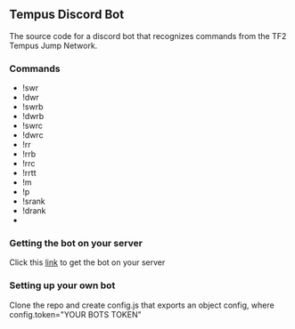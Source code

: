 ## Tempus Discord Bot

The source code for a discord bot that recognizes commands from the TF2 Tempus Jump Network.

### Commands
* !swr <map-name>
* !dwr <map-name>
* !swrb <map-name> <bonus-num>
* !dwrb <map-name> <bonus-num>
* !swrc <map-name> <course-num>
* !dwrc <map-name> <course-num>
* !rr
* !rrb
* !rrc
* !rrtt
* !m <map-name>
* !p <player-name>
* !srank <player-name>
* !drank <player-name>
* 
### Getting the bot on your server
Click this [link](https://discordapp.com/oauth2/authorize?client_id=240944061458939904&scope=bot&permissions=0) to get the bot on your server

### Setting up your own bot
Clone the repo and create config.js that exports an object config, where config.token="YOUR BOTS TOKEN"
